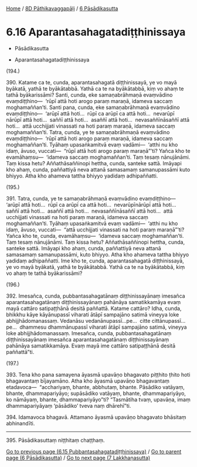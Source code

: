 
[Home](/) / [8D Pāthikavaggapāḷi](../../8D.md) / [6 Pāsādikasutta](../6.md)

# 6.16 Aparantasahagatadiṭṭhinissaya

* Pāsādikasutta

* Aparantasahagatadiṭṭhinissaya

(194.)

390\. Katame ca te, cunda, aparantasahagatā diṭṭhinissayā, ye vo mayā byākatā, yathā te byākātabbā. Yathā ca te na byākātabbā, kiṃ vo ahaṃ te tathā byākarissāmi? Santi, cunda, eke samaṇabrāhmaṇā evaṃvādino evaṃdiṭṭhino—  ‘rūpī attā hoti arogo paraṃ maraṇā, idameva saccaṃ moghamaññan’ti. Santi pana, cunda, eke samaṇabrāhmaṇā evaṃvādino evaṃdiṭṭhino—  ‘arūpī attā hoti…  rūpī ca arūpī ca attā hoti…  nevarūpī nārūpī attā hoti…  saññī attā hoti…  asaññī attā hoti…  nevasaññīnāsaññī attā hoti…  attā ucchijjati vinassati na hoti paraṃ maraṇā, idameva saccaṃ moghamaññan’ti. Tatra, cunda, ye te samaṇabrāhmaṇā evaṃvādino evaṃdiṭṭhino—  ‘rūpī attā hoti arogo paraṃ maraṇā, idameva saccaṃ moghamaññan’ti. Tyāhaṃ upasaṅkamitvā evaṃ vadāmi—  ‘atthi nu kho idaṃ, āvuso, vuccati—  “rūpī attā hoti arogo paraṃ maraṇā”’ti? Yañca kho te evamāhaṃsu—  ‘idameva saccaṃ moghamaññan’ti. Taṃ tesaṃ nānujānāmi. Taṃ kissa hetu? Aññathāsaññinopi hettha, cunda, santeke sattā. Imāyapi kho ahaṃ, cunda, paññattiyā neva attanā samasamaṃ samanupassāmi kuto bhiyyo. Atha kho ahameva tattha bhiyyo yadidaṃ adhipaññatti.

(195.)

391\. Tatra, cunda, ye te samaṇabrāhmaṇā evaṃvādino evaṃdiṭṭhino—  ‘arūpī attā hoti…  rūpī ca arūpī ca attā hoti…  nevarūpīnārūpī attā hoti…  saññī attā hoti…  asaññī attā hoti…  nevasaññīnāsaññī attā hoti…  attā ucchijjati vinassati na hoti paraṃ maraṇā, idameva saccaṃ moghamaññan’ti. Tyāhaṃ upasaṅkamitvā evaṃ vadāmi—  ‘atthi nu kho idaṃ, āvuso, vuccati—  “attā ucchijjati vinassati na hoti paraṃ maraṇā”’ti? Yañca kho te, cunda, evamāhaṃsu—  ‘idameva saccaṃ moghamaññan’ti. Taṃ tesaṃ nānujānāmi. Taṃ kissa hetu? Aññathāsaññinopi hettha, cunda, santeke sattā. Imāyapi kho ahaṃ, cunda, paññattiyā neva attanā samasamaṃ samanupassāmi, kuto bhiyyo. Atha kho ahameva tattha bhiyyo yadidaṃ adhipaññatti. Ime kho te, cunda, aparantasahagatā diṭṭhinissayā, ye vo mayā byākatā, yathā te byākātabbā. Yathā ca te na byākātabbā, kiṃ vo ahaṃ te tathā byākarissāmi?

(196.)

392\. Imesañca, cunda, pubbantasahagatānaṃ diṭṭhinissayānaṃ imesañca aparantasahagatānaṃ diṭṭhinissayānaṃ pahānāya samatikkamāya evaṃ mayā cattāro satipaṭṭhānā desitā paññattā. Katame cattāro? Idha, cunda, bhikkhu kāye kāyānupassī viharati ātāpī sampajāno satimā vineyya loke abhijjhādomanassaṃ. Vedanāsu vedanānupassī…pe…  citte cittānupassī…pe…  dhammesu dhammānupassī viharati ātāpī sampajāno satimā, vineyya loke abhijjhādomanassaṃ. Imesañca, cunda, pubbantasahagatānaṃ diṭṭhinissayānaṃ imesañca aparantasahagatānaṃ diṭṭhinissayānaṃ pahānāya samatikkamāya. Evaṃ mayā ime cattāro satipaṭṭhānā desitā paññattā”ti.

(197.)

393\. Tena kho pana samayena āyasmā upavāṇo bhagavato piṭṭhito ṭhito hoti bhagavantaṃ bījayamāno. Atha kho āyasmā upavāṇo bhagavantaṃ etadavoca—  “acchariyaṃ, bhante, abbhutaṃ, bhante. Pāsādiko vatāyaṃ, bhante, dhammapariyāyo; supāsādiko vatāyaṃ, bhante, dhammapariyāyo, ko nāmāyaṃ, bhante, dhammapariyāyo”ti? “Tasmātiha tvaṃ, upavāṇa, imaṃ dhammapariyāyaṃ ‘pāsādiko’ tveva naṃ dhārehī”ti.

394\. Idamavoca bhagavā. Attamano āyasmā upavāṇo bhagavato bhāsitaṃ abhinandīti.

---

395\. Pāsādikasuttaṃ niṭṭhitaṃ chaṭṭhaṃ.



[Go to previous page (6.15 Pubbantasahagatadiṭṭhinissaya)](6.15.md) / [Go to parent page (6 Pāsādikasutta)](../6.md) / [Go to next page (7 Lakkhaṇasutta)](../7.md)


